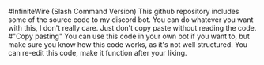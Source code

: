 #InfiniteWire (Slash Command Version)
This github repository includes some of the source code to my discord bot.
You can do whatever you want with this, I don't really care. Just don't copy paste without reading the code.
#"Copy pasting"
You can use this code in your own bot if you want to, but make sure you know how this code works, as it's not well structured.
You can re-edit this code, make it function after your liking.
